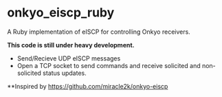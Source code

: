 onkyo_eiscp_ruby
================

A Ruby implementation of eISCP for controlling Onkyo receivers.

**This code is still under heavy development.**
  * Send/Recieve UDP eISCP messages
  * Open a TCP socket to send commands and receive solicited and non-solicited status updates.

**Inspired by https://github.com/miracle2k/onkyo-eiscp
